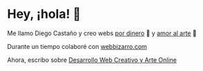 # Hey, ¡hola! 👋
Me llamo Diego Castaño y creo webs [por dinero](https://www.malt.es/profile/diegocastano) 🤑 y [amor al arte](https://youtube.com/webpunkdev) 💖

Durante un tiempo colaboré con [webbizarro.com](https://webbizarro.com)

Ahora, escribo sobre [Desarrollo Web Creativo y Arte Online](https://webpunk.dev)
